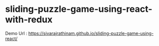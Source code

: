 # sliding-puzzle-game-using-react-with-redux

Demo Url : https://sivarajrathinam.github.io/sliding-puzzle-game-using-react/
